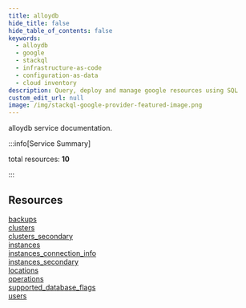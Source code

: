 ```yaml
---
title: alloydb
hide_title: false
hide_table_of_contents: false
keywords:
  - alloydb
  - google
  - stackql
  - infrastructure-as-code
  - configuration-as-data
  - cloud inventory
description: Query, deploy and manage google resources using SQL
custom_edit_url: null
image: /img/stackql-google-provider-featured-image.png
---
```


alloydb service documentation.

:::info[Service Summary]

total resources: __10__  

:::

## Resources
<div class="row">
<div class="providerDocColumn">
<a href="/alloydb/backups/">backups</a><br />
<a href="/alloydb/clusters/">clusters</a><br />
<a href="/alloydb/clusters_secondary/">clusters_secondary</a><br />
<a href="/alloydb/instances/">instances</a><br />
<a href="/alloydb/instances_connection_info/">instances_connection_info</a>
</div>
<div class="providerDocColumn">
<a href="/alloydb/instances_secondary/">instances_secondary</a><br />
<a href="/alloydb/locations/">locations</a><br />
<a href="/alloydb/operations/">operations</a><br />
<a href="/alloydb/supported_database_flags/">supported_database_flags</a><br />
<a href="/alloydb/users/">users</a>
</div>
</div>